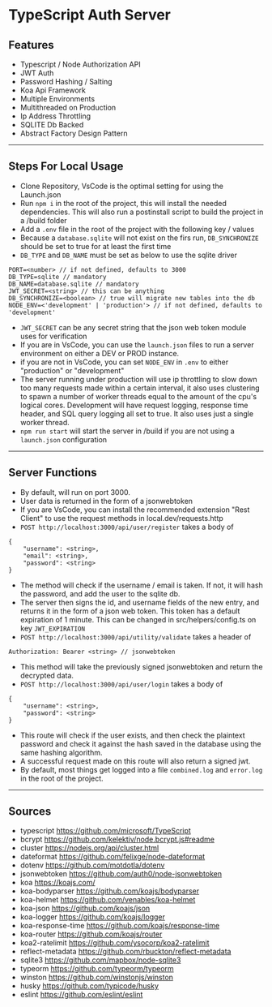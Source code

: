 # TypeScript Auth Server
 
## Features
* Typescript / Node Authorization API
* JWT Auth
* Password Hashing / Salting
* Koa Api Framework
* Multiple Environments
* Multithreaded on Production
* Ip Address Throttling
* SQLITE Db Backed
* Abstract Factory Design Pattern
 ---
## Steps For Local Usage
* Clone Repository, VsCode is the optimal setting for using the Launch.json
* Run `npm i` in the root of the project, this will install the needed dependencies. This will also run a postinstall script to build the project in a /build folder
* Add a `.env` file in the root of the project with the following key / values
* Because a `database.sqlite` will not exist on the firs run, `DB_SYNCHRONIZE` should be set to true for at least the first time
* `DB_TYPE` and `DB_NAME` must be set as below to use the sqlite driver
```
PORT=<number> // if not defined, defaults to 3000
DB_TYPE=sqlite // mandatory
DB_NAME=database.sqlite // mandatory
JWT_SECRET=<string> // this can be anything
DB_SYNCHRONIZE=<boolean> // true will migrate new tables into the db
NODE_ENV=<'development' | 'production'> // if not defined, defaults to 'development'
```
* `JWT_SECRET` can be any secret string that the json web token module uses for verification
* If you are in VsCode, you can use the `launch.json` files to run a server environment on either a DEV or PROD instance.
* if you are not in VsCode, you can set `NODE_ENV` in `.env` to either "production" or "development"
* The server running under production will use ip throttling to slow down too many requests made within a certain interval, it also uses clustering to spawn a number of worker threads equal to the amount of the cpu's logical cores. Development will have request logging, response time header, and SQL query logging all set to true. It also uses just a single worker thread.
* `npm run start` will start the server in /build if you are not using a `launch.json` configuration
 ---
## Server Functions
* By default, will run on port 3000.
* User data is returned in the form of a jsonwebtoken
* If you are VsCode, you can install the recommended extension "Rest Client" to use the request methods in local.dev/requests.http
* `POST http://localhost:3000/api/user/register` takes a body of
```
{
    "username": <string>,
    "email": <string>,
    "password": <string>
}
```
* The method will check if the username / email is taken. If not, it will hash the password, and add the user to the sqlite db. 
* The server then signs the id, and username fields of the new entry, and returns it in the form of a json web token. This token has a default expiration of 1 minute. This can be changed in src/helpers/config.ts on key `JWT_EXPIRATION`
* `POST http://localhost:3000/api/utility/validate` takes a header of
```
Authorization: Bearer <string> // jsonwebtoken
```
* This method will take the previously signed jsonwebtoken and return the decrypted data.
* `POST http://localhost:3000/api/user/login` takes a body of
```
{
    "username": <string>,
    "password": <string>
}
```
* This route will check if the user exists, and then check the plaintext password and check it against the hash saved in the database using the same hashing algorithm.
* A successful request made on this route will also return a signed jwt.
* By default, most things get logged into a file `combined.log` and `error.log` in the root of the project.
---
## Sources
* typescript https://github.com/microsoft/TypeScript
* bcrypt https://github.com/kelektiv/node.bcrypt.js#readme
* cluster https://nodejs.org/api/cluster.html
* dateformat https://github.com/felixge/node-dateformat
* dotenv https://github.com/motdotla/dotenv
* jsonwebtoken https://github.com/auth0/node-jsonwebtoken
* koa https://koajs.com/
* koa-bodyparser https://github.com/koajs/bodyparser
* koa-helmet https://github.com/venables/koa-helmet
* koa-json https://github.com/koajs/json
* koa-logger https://github.com/koajs/logger
* koa-response-time https://github.com/koajs/response-time
* koa-router https://github.com/koajs/router
* koa2-ratelimit https://github.com/ysocorp/koa2-ratelimit
* reflect-metadata https://github.com/rbuckton/reflect-metadata
* sqlite3 https://github.com/mapbox/node-sqlite3
* typeorm https://github.com/typeorm/typeorm
* winston https://github.com/winstonjs/winston
* husky https://github.com/typicode/husky
* eslint https://github.com/eslint/eslint